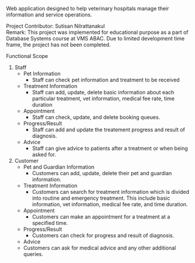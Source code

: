 Web application designed to help veterinary hospitals manage their information and service operations. 

Project Contributor: Sutisan Nilrattanakul <br />
Remark: This project was implemented for educational purpose as a part of Database Systems course at VMS ABAC. Due to limited development time frame, the project has not been completed.

Functional Scope
1) Staff
   * Pet Information
     - Staff can check pet information and treatment to be received
   * Treatment Information
     - Staff can add, update, delete basic information about each particular treatment, vet information, medical fee rate, time duration
   * Appointment
     - Staff can check, update, and delete booking queues.
   * Progress/Result
     - Staff can add and update the treatement progress and result of diagnosis.
   * Advice
     - Staff can give advice to patients after a treatment or when being asked for.
2) Customer
   * Pet and Guardian Information
     - Customers can add, update, delete their pet and guardian information.
   * Treatment Information
     - Customers can search for treatment information which is divided into routine and emergency treatment. This include basic information, vet information, medical fee rate, and time duration. 
   * Appointment
     - Customers can make an appointment for a treatment at a specified time. 
   * Progress/Result
     - Customers can check for progress and result of diagnosis.
   *  Advice
     - Customers can ask for medical advice and any other additional queries.
